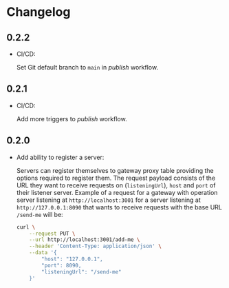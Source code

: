 # Changelog

## 0.2.2

* CI/CD:

    Set Git default branch to `main` in *publish* workflow.

## 0.2.1

* CI/CD:

    Add more triggers to *publish* workflow.

## 0.2.0

* Add ability to register a server:

    Servers can register themselves to gateway proxy table providing the options required to register them. The request payload consists of the URL they want to receive requests on (`listeningUrl`), `host` and `port` of their listener server. Example of a request for a gateway with operation server listening at `http://localhost:3001` for a server listening at `http://127.0.0.1:8090` that wants to receive requests with the base URL `/send-me` will be:

    ```sh
    curl \
        --request PUT \
        --url http://localhost:3001/add-me \
        --header 'Content-Type: application/json' \
        --data '{
            "host": "127.0.0.1",
            "port": 8090,
            "listeningUrl": "/send-me"
        }'
    ```
